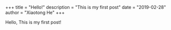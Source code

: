 +++
title = "Hello!"
description = "This is my first post"
date = "2019-02-28"
author = "Xiaotong He"
+++

Hello, This is my first post!
